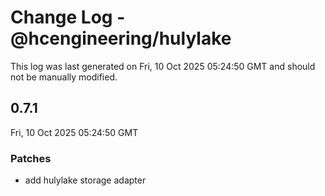 # Change Log - @hcengineering/hulylake

This log was last generated on Fri, 10 Oct 2025 05:24:50 GMT and should not be manually modified.

## 0.7.1
Fri, 10 Oct 2025 05:24:50 GMT

### Patches

- add hulylake storage adapter

